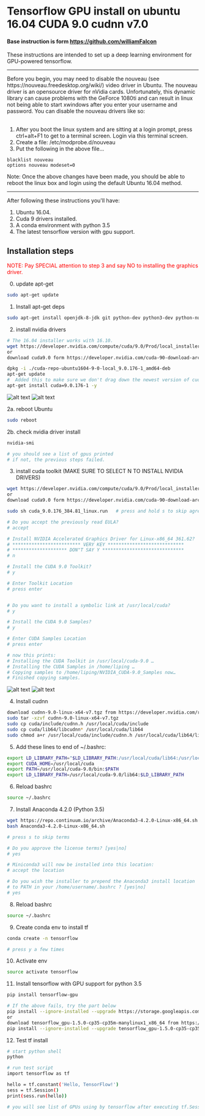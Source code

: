 # Tensorflow GPU install on ubuntu 16.04 CUDA 9.0 cudnn v7.0
#### Base instruction is form https://github.com/williamFalcon

These instructions are intended to set up a deep learning environment for GPU-powered tensorflow.    

<hr>
Before you begin, you may need to disable the nouveau (see https://nouveau.freedesktop.org/wiki/) video driver in Ubuntu.  The nouveau driver is an opensource driver for nVidia cards.  Unfortunately, this dynamic library can cause problems with the GeForce 1080ti and can result in linux not being able to start xwindows after you enter your username and password.  You can disable the nouveau drivers like so:<br><br>

1. After you boot the linux system and are sitting at a login prompt, press ctrl+alt+F1 to get to a terminal screen.  Login via this terminal screen.
2. Create a file: /etc/modprobe.d/nouveau
3.  Put the following in the above file...
```
blacklist nouveau
options nouveau modeset=0
```

Note: Once the above changes have been made, you should be able to reboot the linux box and login using the default Ubuntu 16.04 method.
<hr>

After following these instructions you'll have:

1. Ubuntu 16.04. 
2. Cuda 9 drivers installed.
3. A conda environment with python 3.5   
4. The latest tensorflow version with gpu support.   

## Installation steps   

<span style="color:red">NOTE: Pay SPECIAL attention to step 3 and say NO to installing the graphics driver.</span>   

0. update apt-get   
``` bash 
sudo apt-get update
```
   
1. Install apt-get deps  
``` bash
sudo apt-get install openjdk-8-jdk git python-dev python3-dev python-numpy python3-numpy build-essential python-pip python3-pip python-virtualenv swig python-wheel libcurl3-dev   
```

2. install nvidia drivers 
``` bash
# The 16.04 installer works with 16.10.
wget https://developer.nvidia.com/compute/cuda/9.0/Prod/local_installers/cuda-repo-ubuntu1604-9-0-local_9.0.176-1_amd64-deb
or
download cuda9.0 form https://developer.nvidia.com/cuda-90-download-archive (See the below picture)

dpkg -i ./cuda-repo-ubuntu1604-9-0-local_9.0.176-1_amd64-deb
apt-get update
#  Added this to make sure we don't drag down the newest version of cuda!
apt-get install cuda=9.0.176-1 -y
```    
![alt text](https://github.com/m-nasiri/tensorflow-gpu-install-ubuntu-16.04/blob/master/images/tk_deb.png)
![alt text](https://github.com/m-nasiri/tensorflow-gpu-install-ubuntu-16.04/blob/master/images/tk_deb2.png)

2a. reboot Ubuntu
```bash
sudo reboot
```    

2b. check nvidia driver install 
``` bash
nvidia-smi   

# you should see a list of gpus printed    
# if not, the previous steps failed.   
``` 

3. install cuda toolkit (MAKE SURE TO SELECT N TO INSTALL NVIDIA DRIVERS)
``` bash
wget https://developer.nvidia.com/compute/cuda/9.0/Prod/local_installers/cuda_9.0.176_384.81_linux-run
or
download cuda9.0 form https://developer.nvidia.com/cuda-90-download-archive (See the below picture)

sudo sh cuda_9.0.176_384.81_linux.run   # press and hold s to skip agreement   

# Do you accept the previously read EULA?
# accept

# Install NVIDIA Accelerated Graphics Driver for Linux-x86_64 361.62?
# ************************* VERY KEY ****************************
# ******************** DON"T SAY Y ******************************
# n

# Install the CUDA 9.0 Toolkit?
# y

# Enter Toolkit Location
# press enter


# Do you want to install a symbolic link at /usr/local/cuda?
# y

# Install the CUDA 9.0 Samples?
# y

# Enter CUDA Samples Location
# press enter    

# now this prints: 
# Installing the CUDA Toolkit in /usr/local/cuda-9.0 …
# Installing the CUDA Samples in /home/liping …
# Copying samples to /home/liping/NVIDIA_CUDA-9.0_Samples now…
# Finished copying samples.
```    
![alt text](https://github.com/m-nasiri/tensorflow-gpu-install-ubuntu-16.04/blob/master/images/tk_runfile.png)
![alt text](https://github.com/m-nasiri/tensorflow-gpu-install-ubuntu-16.04/blob/master/images/tk_runfile2.png)

4. Install cudnn   
``` bash
download cudnn-9.0-linux-x64-v7.tgz from https://developer.nvidia.com/rdp/cudnn-download
sudo tar -xzvf cudnn-9.0-linux-x64-v7.tgz   
sudo cp cuda/include/cudnn.h /usr/local/cuda/include
sudo cp cuda/lib64/libcudnn* /usr/local/cuda/lib64
sudo chmod a+r /usr/local/cuda/include/cudnn.h /usr/local/cuda/lib64/libcudnn*
```    

5. Add these lines to end of ~/.bashrc:   
``` bash
export LD_LIBRARY_PATH="$LD_LIBRARY_PATH:/usr/local/cuda/lib64:/usr/local/cuda/extras/CUPTI/lib64"
export CUDA_HOME=/usr/local/cuda
export PATH=/usr/local/cuda-9.0/bin:$PATH
export LD_LIBRARY_PATH=/usr/local/cuda-9.0/lib64:$LD_LIBRARY_PATH
```   

6. Reload bashrc     
``` bash 
source ~/.bashrc
```   

7. Install Anaconda 4.2.0 (Python 3.5)   
``` bash
wget https://repo.continuum.io/archive/Anaconda3-4.2.0-Linux-x86_64.sh
bash Anaconda3-4.2.0-Linux-x86_64.sh   

# press s to skip terms   

# Do you approve the license terms? [yes|no]
# yes

# Miniconda3 will now be installed into this location:
# accept the location

# Do you wish the installer to prepend the Anaconda3 install location
# to PATH in your /home/username/.bashrc ? [yes|no]
# yes    

```   

8. Reload bashrc     
``` bash 
source ~/.bashrc
```   

9. Create conda env to install tf   
``` bash
conda create -n tensorflow

# press y a few times 
```   

10. Activate env   
``` bash
source activate tensorflow   
```

11. Install tensorflow with GPU support for python 3.5  
``` bash
pip install tensorflow-gpu

# If the above fails, try the part below
pip install --ignore-installed --upgrade https://storage.googleapis.com/tensorflow/linux/gpu/tensorflow_gpu-1.5.0-cp35-cp35m-manylinux1_x86_64.whl
or 
download tensorflow_gpu-1.5.0-cp35-cp35m-manylinux1_x86_64 from https://pypi.python.org/pypi/tensorflow-gpu
pip install --ignore-installed --upgrade tensorflow_gpu-1.5.0-cp35-cp35m-manylinux1_x86_64.whl
```   

12. Test tf install   
``` bash
# start python shell   
python

# run test script   
import tensorflow as tf   

hello = tf.constant('Hello, TensorFlow!')
sess = tf.Session()
print(sess.run(hello))

# you will see list of GPUs using by tensorflow after executing tf.Session()
```  

